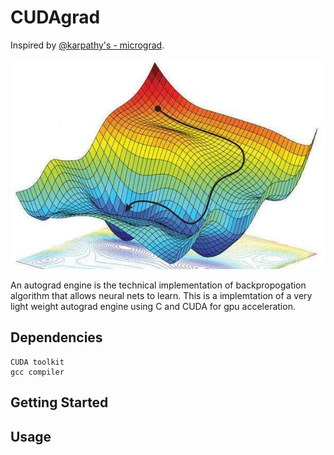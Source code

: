 # CUDAgrad

Inspired by [@karpathy's - micrograd](https://github.com/karpathy/micrograd).

![Gradient Descent](./gd.jpg)

An autograd engine is the technical implementation of backpropogation algorithm that allows neural nets to learn.
This is a implemtation of a very light weight autograd engine using C and CUDA for gpu acceleration.

## Dependencies

```
CUDA toolkit
gcc compiler
```

## Getting Started

## Usage

